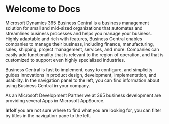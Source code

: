 # Welcome to Docs

Microsoft Dynamics 365 Business Central is a business management solution for small and mid-sized organizations that automates and streamlines business processes and helps you manage your business. Highly adaptable and rich with features, Business Central enables companies to manage their business, including finance, manufacturing, sales, shipping, project management, services, and more. Companies can easily add functionality that is relevant to the region of operation, and that is customized to support even highly specialized industries.

Business Central is fast to implement, easy to configure, and simplicity guides innovations in product design, development, implementation, and usability. In the navigation panel to the left, you can find information about using Business Central in your company.

As an Microsoft Development Partner we at 365 business development are providing several Apps in Microsoft AppSource.

<div class="alert alert-info">
    <i class="fa-duotone fa-solid fa-circle-info fa-xl"></i>
    <strong>Info</strong>If you are not sure where to find what you are looking for, you can filter by titles in the navigation pane to the left.
</div>